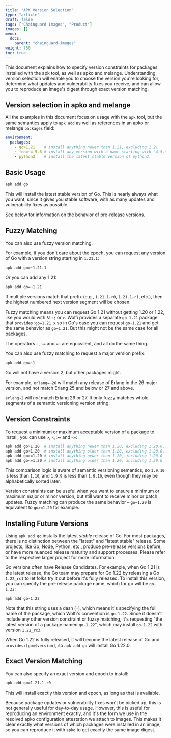 ```yaml
---
title: "APK Version Selection"
type: "article"
draft: false
tags: ["Chainguard Images", "Product"]
images: []
menu:
  docs:
    parent: "chainguard-images"
weight: 750
toc: true
---
```


This document explains how to specify version constraints for packages installed with the apk tool, as well as apko and melange. Understanding version selection will enable you to choose the version you're looking for, determine what updates and vulnerability fixes you receive, and can allow you to reproduce an image's digest through exact version matching. 

## Version selection in apko and melange

All the examples in this document focus on usage with the `apk` tool, but the same semantics apply to `apk add` as well as references in an apko or melange `packages` field:

```yaml
environment:
  packages:
    - go>1.21    # install anything newer than 1.21, excluding 1.21
    - foo=~4.5.6 # install any version with a name starting with "4.5.6" (e.g., 4.5.6-r7)
    - python3    # install the latest stable version of python3.
```

## Basic Usage

```sh
apk add go
```

This will install the latest stable version of Go. This is nearly always what you want, since it gives you stable software, with as many updates and vulnerability fixes as possible.

See below for information on the behavior of pre-release versions.

## Fuzzy Matching

You can also use fuzzy version matching.

For example, if you don't care about the epoch, you can request any version of Go with a version string starting in `1.21.1`:

```sh
apk add go=~1.21.1
```

Or you can add any 1.21:

```sh
apk add go=~1.21
```

If multiple versions match that prefix (e.g., `1.21.1-r0`, `1.21.1-r1`, etc.), then the highest numbered next version segment will be chosen.

Fuzzy matching means you can request Go 1.21 without getting 1.20 or 1.22, like you would with `&lt;` or `>`. Wolfi provides a separate `go-1.21` package that `provides:go=1.21.x` so in Go's case you can request `go-1.21` and get the same behavior as `go~1.21`. But this might not be the same case for all packages.

The operators `~`, `~=` and `=~` are equivalent, and all do the same thing.

You can also use fuzzy matching to request a major version prefix:

```sh
apk add go=~1
```

Go will not have a version 2, but other packages might.

For example, `erlang=~26` will match any release of Erlang in the 26 major version, and not match Erlang 25 and below or 27 and above.

`erlang~2` will _not_ match Erlang 26 or 27. It only fuzzy matches whole segments of a semantic versioning version string.

## Version Constraints

To request a minimum or maximum acceptable version of a package to install, you can use `>`, `<`, `>=` and `<=`:

```sh
apk add go>1.20  # install anything newer than 1.20, excluding 1.20.0, but including 1.20.1
apk add go<1.20  # install anything older than 1.20, excluding 1.20.0, but including 1.19.14
apk add go>=1.20 # install anything newer than 1.20, including 1.20.0
apk add go<=1.20 # install anything older than 1.20, including 1.20.0
```

This comparison logic is aware of semantic versioning semantics, so `1.9.10` is less than `1.10`, and `1.9.9` is less than `1.9.10`, even though they may be alphabetically sorted later.

Version constraints can be useful when you want to ensure a minimum or maximum major or minor version, but still want to receive minor or patch updates. Fuzzy matching can produce the same behavior – `go~1.20` is equivalent to `go>=1.20` for example.

## Installing Future Versions

Using `apk add go` installs the latest _stable_ release of Go. For most packages, there is no distinction between the "latest" and "latest stable" release. Some projects, like Go, Node, Python, etc., produce pre-release versions before, or have more nuanced release maturity and support processes. Please refer to the respective larger project for more information. 

Go versions often have Release Candidates. For example, when Go 1.21 is the latest release, the Go team may prepare for Go 1.22 by releasing a Go `1.22_rc1` to let folks try it out before it's fully released. To install this version, you can specify the pre-release package name, which for go will be `go-1.22`:

```sh
apk add go-1.22
```

Note that this string uses a dash (`-`), which means it's specifying the full name of the package, which Wolfi's convention is `go-1.22`. Since it doesn't include any other version constraint or fuzzy matching, it's requesting "the latest version of a package named `go-1.22`", which may install `go-1.22` with version `1.22_rc3`.

When Go 1.22 is fully released, it will become the latest release of Go and `provides:[go=$version]`, so `apk add go` will install Go 1.22.0.

## Exact Version Matching

You can also specify an exact version and epoch to install:

```sh
apk add go=1.21.1-r0
```

This will install exactly this version and epoch, as long as that is available.

Because package updates or vulnerability fixes won't be picked up, this is not generally useful for day-to-day usage. However, this is useful for reproducing an environment exactly, and it's the form we use in the resolved apko configuration attestation we attach to images. This makes it clear exactly what versions of which packages were installed in an image, so you can reproduce it with `apko` to get exactly the same image digest.
